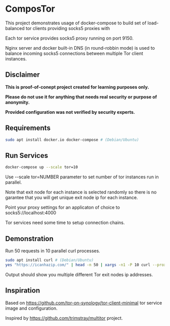 # ComposTor
This project demonstrates usage of docker-compose to build set of load-balanced tor clients providing socks5 proxies with

Each tor service provides socks5 proxy running on port 9150.

Nginx server and docker built-in DNS (in round-robbin mode) is used to balance incoming socks5 connections between multiple Tor client instances.

## Disclaimer
**This is proof-of-conept project created for learning purposes only.**

**Please do not use it for anything that needs real security or purpose of anonymity.**

**Provided configuration was not verified by security experts.**

## Requirements
```bash
sudo apt install docker.io docker-compose # (Debian/Ubuntu)
```

## Run Services
```bash
docker-compose up --scale tor=10
```

Use --scale tor=NUMBER parameter to set number of tor instances run in parallel.

Note that exit node for each instance is selected randomly so there is no garantee that you will get unique exit node ip for each instance.

Point your proxy settings for an applicaton of choice to socks5://localhost:4000

Tor services need some time to setup connection chains.

## Demonstration

Run 50 requests in 10 parallel curl processes.

```bash
sudo apt install curl # (Debian/Ubuntu)
yes "https://icanhazip.com/" | head -n 50 | xargs -n1 -P 10 curl --proxy socks5://localhost:4000/
```

Output should show you multiple different Tor exit nodes ip addresses.

## Inspiration
Based on https://github.com/tor-on-synology/tor-client-minimal tor service image and configuration.

Inspired by https://github.com/trimstray/multitor project.
